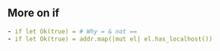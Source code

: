 ## More on if

```yaml
- if let Ok(true) = # Why = & not ==
- if let Ok(true) = addr.map(|mut el| el.has_localhost())
```
